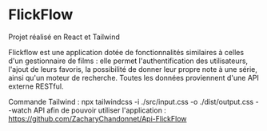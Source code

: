 # FlickFlow

 Projet réalisé en React et Tailwind

Flickflow est une application dotée de fonctionnalités similaires à celles d'un gestionnaire de films : 
elle permet l'authentification des utilisateurs, l'ajout de leurs favoris, la possibilité de donner leur propre note à une série, ainsi qu'un moteur de recherche. 
Toutes les données proviennent d'une API externe RESTful.

Commande Tailwind : npx tailwindcss -i ./src/input.css -o ./dist/output.css --watch
API afin de pouvoir utiliser l'application : https://github.com/ZacharyChandonnet/Api-FlickFlow
